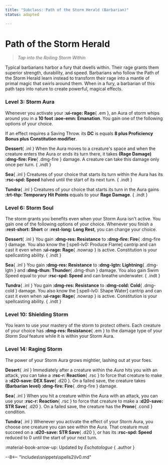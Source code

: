 ```yaml
---
title: "Subclass: Path of the Storm Herald (Barbarian)"
status: adapted

---
```


<p style="display:none">
Tap into the Roiling Storm Within
</p>

# Path of the Storm Herald

> *Tap into the Roiling Storm Within*

Typical barbarians harbor a fury that dwells within. Their rage grants them superior strength, durability, and speed. Barbarians who follow the Path of the Storm Herald learn instead to transform their rage into a mantle of primal magic that swirls around them. When in a fury, a barbarian of this path taps into nature to create powerful, magical effects.

### Level 3: Storm Aura

Whenever you activate your **:ui-rage: Rage**{ .em }, an Aura of storm whips around you in a **10 foot :aoe-emn: Emanation**. You gain one of the following options of your choice.

If an effect requires a Saving Throw. its **DC** is equals **8 plus Proficiency Bonus plus Constitution modifier**.

**Dessert**{ .inl } When the Aura moves to a creature's space and when the creature enters the Aura or ends its turn there, it takes **(Rage Damage) :dmg-fire: Fire**{ .dmg-fire } damage. A creature can take this damage only once per turn.
{ .indt }

**Sea**{ .inl } Creatures of your choice that starts its turn within the Aura has its **:rsc-spd: Speed** halved until the start of its next turn.
{ .indt }

**Tundra**{ .inl } Creatures of your choice that starts its turn in the Aura gains **:trt-thp: Temporary Hit Points** equals to your **Rage Damage**.
{ .indt }

### Level 6: Storm Soul

The storm grants you benefits even when your Storm Aura isn't active. You gain one of the following options of your choice. Whenever you finish a **:rest-short: Short** or **:rest-long: Long Rest**, you can change your choice.

**Dessert**{ .inl } You gain **:dmg-res: Resistance** to **:dmg-fire: Fire**{ .dmg-fire } damage. You also know the [:spell-lv0: Produce Flame] cantrip and can cast it even when **:ui-rage: Rage**{ .nowrap } is active. Constitution is your spellcasting ability.
{ .indt }

**Sea**{ .inl } You gain **:dmg-res: Resistance** to **:dmg-lgtn: Lightning**{ .dmg-lgtn } and  **:dmg-thun: Thunder**{ .dmg-thun } damage. You also gain Swim Speed equal to your **:rsc-spd: Speed** and can breathe underwater.
{ .indt }

**Tundra**{ .inl } You gain **:dmg-res: Resistance** to **:dmg-cold: Cold**{ .dmg-cold } damage. You also know the [:spell-lv0: Shape Water] cantrip and can cast it even when **:ui-rage: Rage**{ .nowrap } is active. Constitution is your spellcasting ability.
{ .indt }

### Level 10: Shielding Storm

You learn to use your mastery of the storm to protect others. Each creature of your choice has **:dmg-res: Resistance**{ .em } to the damage type of your *Storm Soul* feature while it is within your Storm Aura.

### Level 14: Raging Storm

The power of your Storm Aura grows mightier, lashing out at your foes.

**Desert**{ .inl } Immediately after a creature within the *Aura* hits you with an attack, you can take a **:rsc-r: Reaction**{ .rsc } to force that creature to make a **:d20-save: DEX Save**{ .d20 }. On a failed save, the creature takes **(Barbarian level) :dmg-fire: Fire**{ .dmg-fire } damage.

**Sea**{ .inl } When you hit a creature within the Aura with an attack, you can use your **:rsc-r: Reaction**{ .rsc } to force that creature to make a **:d20-save: STR Save**{ .d20 }. On a failed save, the creature has the **Prone**{ .cond } condition.

**Tundra**{ .inl } Whenever you activate the effect of your Storm Aura, you choose one creature you can see within the Aura. That creature must succeed on a **:d20-save: STR Save**{ .d20 }, or has its **:rsc-spd: Speed** reduced to 0 until the start of your next turn.

:material-book-arrow-up: Updated by *Eschatologue* 
{ .author }

--8<-- "includes\snippets\spells2\lv0.md"